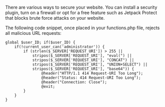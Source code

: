 There are various ways to secure your website. You can install a security plugin, turn on a firewall or opt for a free feature such as Jetpack Protect that blocks brute force attacks on your website.

The following code snippet, once placed in your functions.php file, rejects all malicious URL requests:

```
global $user_ID; if($user_ID) {
    if(!current_user_can('administrator')) {
        if (strlen($_SERVER['REQUEST_URI']) > 255 ||
            stripos($_SERVER['REQUEST_URI'], "eval(") ||
            stripos($_SERVER['REQUEST_URI'], "CONCAT") ||
            stripos($_SERVER['REQUEST_URI'], "UNION+SELECT") ||
            stripos($_SERVER['REQUEST_URI'], "base64")) {
                @header("HTTP/1.1 414 Request-URI Too Long");
                @header("Status: 414 Request-URI Too Long");
                @header("Connection: Close");
                @exit;
        }
    }
}
```
